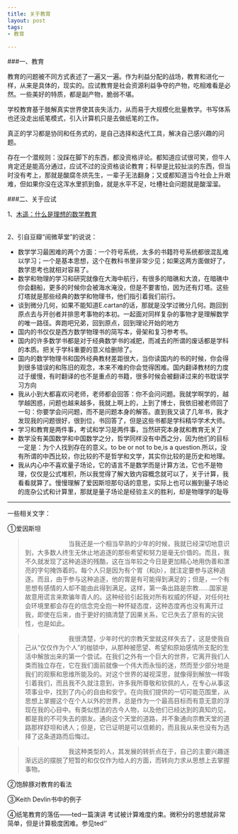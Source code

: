```yaml
---
title: 关于教育
layout: post
tags:	
- 教育
 
---
```


###一、教育

教育的问题被不同方式表述了一遍又一遍。作为利益分配的战场，教育和进化一样，从来是具体的，现实的。应试教育是社会资源利益争夺的产物，吃相难看是必然。一些美好的特质，都是副产物，脆弱不堪。

学校教育基于肢解真实世界使其丧失活力，从而易于大规模化批量教学。书写体系也还没走出纸笔模式，引入计算机只是去做纸笔的工作。
   
真正的学习都是协同和任务式的，是自己选择和迭代工具，解决自己感兴趣的问题。

存在一个潜规则：没踩在脚下的东西，都没资格评论。都知道应试很可笑，但牛人肯定还是能高分通过，应试不过的没资格谈论教育；科举是比较扯淡的东西，但当时没有考上，那就是酸腐冬烘先生，一辈子无法翻身；又或都知道当今社会上升艰难，但如果你没在这浑水里抓到鱼，就是水平不足，吐槽社会问题就是酸溜溜。

###二、关于应试

1、[木遥：什么是理想的数学教育](http://songshuhui.net/archives/73281/comment-page-4)

</br>
2、引自豆瓣“阅微草堂”的说说：

* 数学学习最困难的两个方面：一个符号系统，太多的书籍符号系统都很混乱难以学习；一个是基本思想，这个在教科书里非常少见；如果这两方面做好了，数学思考也就相对容易了。
* 数学和物理的学习和研究就像在大海中航行，有很多的暗礁和大浪，在暗礁中你会翻船，更多的时候你会被海水淹没，但是不要害怕，因为还有灯塔。这些灯塔就是那些经典的数学和物理书，他们指引着我们前行。
* 谈到微分几何，如果不能知道E.cartan的话，那就是没学过微分几何。跑回到原点去与开创者并排思考事物的本初。一起面对同样复杂的事物才是理解数学的唯一路径。奔跑吧兄弟，回到原点，回到理论开始的地方
* 国内的书仅仅是西方数学物理书的简写本，骨架和复习参考书。
* 国内的许多数学书都是对于经典数学书的减肥，而减去的所谓的废话都是学科的本质。把关于学科重要的意义给删除了。
* 国内的数学物理书和国外经典教材差距很大，当你读国内的书的时候，你会得到很多错误的和陈旧的观念，本来不难的你会觉得困难。国内翻译教材的力度过于缓慢，有时翻译的也不是重点的书籍，很多时候会被翻译过来的书耽误学习方向
* 我从小到大都喜欢问老师，老师都会回答：你不会问问题。我就学啊学的，越学越困惑，问题也越来越多，我就上啊上的，上到了博士，我依旧被老师回了一句：你要学会问问题，而不是问题本身的解答。直到我又读了几年书，我才发现我的问题很好，很到位，书回答了，但是这些书都是学科精华学术大师。
* 学习和教育是两件事，考试和学习是两件事，当然研究本身就和教育无关了
* 数学没有美国数学和中国数学之分，哲学同样没有中西之分，因为他们的目标一定是：为个人找到存在的意义。to be or not to be,is a question.所以，没有所谓的中西比较，你比较的不是哲学和文学，其实你比较的是历史和地理。
* 我从内心中不喜欢量子场论，它的语言不是数学而是计算方法，它也不是物理，仅仅是公式堆积，所以我觉得了解大致内容概念就可以了，关于计算，我看看就算了。慢慢理解了爱因斯坦那句话的意思，实际上也可以搬到量子场论的庞杂公式和计算里，那就是量子场论是经验主义的胜利，却是物理学的耻辱

---
一些相关文字：

  ①爱因斯坦
>&emsp;&emsp;&emsp;&emsp;&emsp;&emsp;&emsp;当我还是一个相当早熟的少年的时候，我就已经深切地意识到，大多数人终生无休止地追逐的那些希望和努力是毫无价值的。而且，我不久就发现了这种追逐的残酷，这在当年较之今日是更加精心地用伪善和漂亮的字句掩饰着的。每个人只是因为有个胃（和jb），就注定要参与这种追逐。而且，由于参与这种追逐，他的胃是有可能得到满足的；但是，一个有思想有感情的人却不能由此得到满足。这样，第一条出路是宗教......国家是故意用谎言来欺骗年青人的。这种经验引起我对所有权威的怀疑，对任何社会环境里都会存在的信念完全抱一种怀疑态度，这种态度再也没有离开过我，即使在后来，由于更好的搞清楚了因果关系，它已失去了原有的尖锐性，也是如此。
  
>&emsp;&emsp;&emsp;&emsp;&emsp;&emsp;&emsp;我很清楚，少年时代的宗教天堂就这样失去了，这是使我自己从“仅仅作为个人”的枷锁中，从那种被愿望、希望和原始感情所支配的生活中解放出来的第一个尝试。在我们之外有一个巨大的世界，它离开我们人类而独立存在，它在我们面前就像一个伟大而永恒的迷，然而至少部分地是我们的观察和思维所能及的。对这个世界的凝视深思，就像得到解放一样吸引着我们，而且我不久就注意到，许多我所尊敬和钦佩的人，在专心从事这项事业中，找到了内心的自由和安宁。在向我们提供的一切可能范围里，从思想上掌握这个在个人以外的世界，总是作为一个最高目标而有意无意的浮现在我的心目中。有类似想法的古今人物，以及他们已经达到的真知灼见，都是我的不可失去的朋友。通向这个天堂的道路，并不象通向宗教天堂的道路那样舒坦和诱人；但是，它已证明是可以信赖的，而且我从来也没有为选择了这条道路而后悔过。

>&emsp;&emsp;&emsp;&emsp;&emsp;&emsp;&emsp;我这种类型的人，其发展的转折点在于，自己的主要兴趣逐渐远远的摆脱了短暂的和仅仅作为给人的方面，而转向力求从思想上去掌握事物。

   
  ②饱醉豚对教育的看法
  
   
  ③Keith Devlin书中的例子

  ④纸笔教育的落伍——ted一篇演讲
   考试被计算难度约束。微积分的思想就非常简单，但是计算极度困难。参见ted‘’








